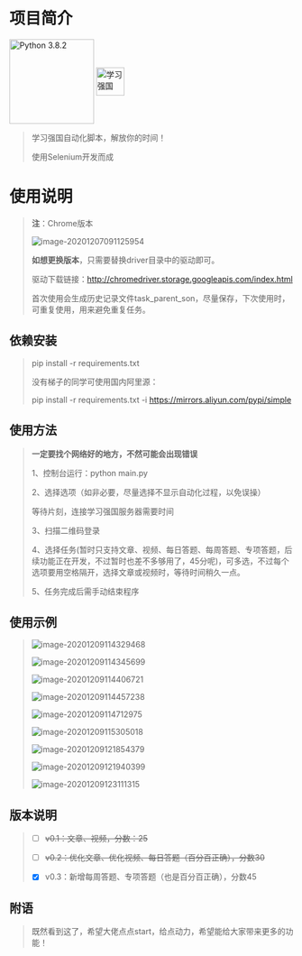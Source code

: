 # 项目简介

<img src="https://www.python.org/static/img/python-logo@2x.png" width=150px hegiht=150px align=center title="Python 3.8.2" href="https://www.python.org/ftp/python/3.8.2/python-3.8.2-amd64.exe">  <img src="https://www.xuexi.cn/favicon.ico" width=50px hegiht=50px align=center title="学习强国" href="https://www.xuexi.cn/">

> 学习强国自动化脚本，解放你的时间！
>
> 使用Selenium开发而成

# 使用说明

> **注**：Chrome版本
>
> ![image-20201207091125954](https://gitee.com/lisztomania/Figure-bed/raw/master/img/image-20201207091125954.png)
>
> **如想更换版本**，只需要替换driver目录中的驱动即可。
>
> 驱动下载链接：http://chromedriver.storage.googleapis.com/index.html
>
> 首次使用会生成历史记录文件task_parent_son，尽量保存，下次使用时，可重复使用，用来避免重复任务。

## 依赖安装

> pip install -r requirements.txt
>
> 没有梯子的同学可使用国内阿里源：
>
> pip install -r requirements.txt -i https://mirrors.aliyun.com/pypi/simple

## 使用方法

> **一定要找个网络好的地方，不然可能会出现错误**
>
> 1、控制台运行：python main.py
>
> 2、选择选项（如非必要，尽量选择不显示自动化过程，以免误操）
>
> 等待片刻，连接学习强国服务器需要时间
>
> 3、扫描二维码登录
>
> 4、选择任务(暂时只支持文章、视频、每日答题、每周答题、专项答题，后续功能正在开发，不过暂时也差不多够用了，45分呢)，可多选，不过每个选项要用空格隔开，选择文章或视频时，等待时间稍久一点。
>
> 5、任务完成后需手动结束程序

## 使用示例

> ![image-20201209114329468](https://gitee.com/lisztomania/Figure-bed/raw/master/img/image-20201209114329468.png)
>
> ![image-20201209114345699](https://gitee.com/lisztomania/Figure-bed/raw/master/img/image-20201209114345699.png)
>
> ![image-20201209114406721](https://gitee.com/lisztomania/Figure-bed/raw/master/img/image-20201209114406721.png)
>
> ![image-20201209114457238](https://gitee.com/lisztomania/Figure-bed/raw/master/img/image-20201209114457238.png)
>
> ![image-20201209114712975](https://gitee.com/lisztomania/Figure-bed/raw/master/img/image-20201209114712975.png)
>
> ![image-20201209115305018](https://gitee.com/lisztomania/Figure-bed/raw/master/img/image-20201209115305018.png)
>
> ![image-20201209121854379](https://gitee.com/lisztomania/Figure-bed/raw/master/img/image-20201209121854379.png)
>
> ![image-20201209121940399](https://gitee.com/lisztomania/Figure-bed/raw/master/img/image-20201209121940399.png)
>
> ![image-20201209123111315](https://gitee.com/lisztomania/Figure-bed/raw/master/img/image-20201209123111315.png)



## 版本说明

> - [ ] ~~v0.1：文章、视频，分数：25~~
>
> - [ ] ~~v0.2：优化文章、优化视频、每日答题（百分百正确），分数30~~
> - [x] v0.3：新增每周答题、专项答题（也是百分百正确），分数45

## 附语

> 既然看到这了，希望大佬点点start，给点动力，希望能给大家带来更多的功能！

